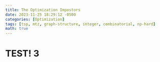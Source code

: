 ```yaml
---
title: The Optimization Impostors
date: 2023-11-25 18:29:12 -0500
categories: [Optimization]
tags: [tsp, mtz, graph-structure, integer, combinatorial, np-hard]
math: true
---
```


# TEST! 3

